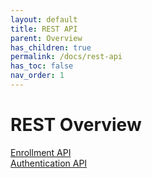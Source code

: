 ```yaml
---
layout: default
title: REST API
parent: Overview
has_children: true
permalink: /docs/rest-api
has_toc: false
nav_order: 1
---
```

# REST Overview


[Enrollment API](Enrollment-API.md)  
[Authentication API](Authentication-API.md)
